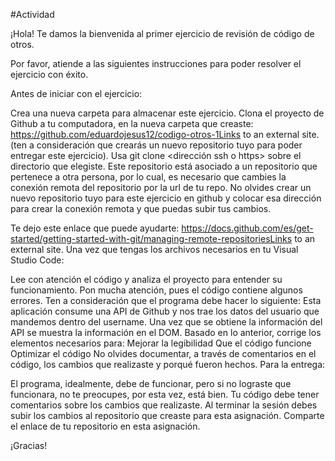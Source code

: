 #Actividad

¡Hola! Te damos la bienvenida al primer ejercicio de revisión de código de otros.

Por favor, atiende a las siguientes instrucciones para poder resolver el ejercicio con éxito.

Antes de iniciar con el ejercicio:

Crea una nueva carpeta para almacenar este ejercicio.
Clona el proyecto de Github a tu computadora, en la nueva carpeta que creaste: https://github.com/eduardojesus12/codigo-otros-1Links to an external site. (ten a consideración que crearás un nuevo repositorio tuyo para poder entregar este ejercicio).
Usa git clone <dirección ssh o https> sobre el directorio que elegiste.
Este repositorio está asociado a un repositorio que pertenece a otra persona, por lo cual, es necesario que cambies la conexión remota del repositorio por la url de tu repo.
No olvides crear un nuevo repositorio tuyo para este ejercicio en github y colocar esa dirección para crear la conexión remota y que puedas subir tus cambios. 

Te dejo este enlace que puede ayudarte: https://docs.github.com/es/get-started/getting-started-with-git/managing-remote-repositoriesLinks to an external site. 
Una vez que tengas los archivos necesarios en tu Visual Studio Code:

Lee con atención el código y analiza el proyecto para entender su funcionamiento. Pon mucha atención, pues el código contiene algunos errores.
Ten a consideración que el programa debe hacer lo siguiente: 
Esta aplicación consume una API de Github y nos trae los datos del usuario que mandemos dentro del username. 
Una vez que se obtiene la información del API se muestra la información en el DOM.
Basado en lo anterior, corrige los elementos necesarios para:
Mejorar la legibilidad
Que el código funcione
Optimizar el código
No olvides documentar, a través de comentarios en el código, los cambios que realizaste y porqué fueron hechos.
Para la entrega: 

El programa, idealmente, debe de funcionar, pero si no lograste que funcionara, no te preocupes, por esta vez, está bien. 
Tu código debe tener comentarios sobre los cambios que realizaste.
Al terminar la sesión debes subir los cambios al repositorio que creaste para esta asignación.
Comparte el enlace de tu repositorio en esta asignación. 

¡Gracias!
